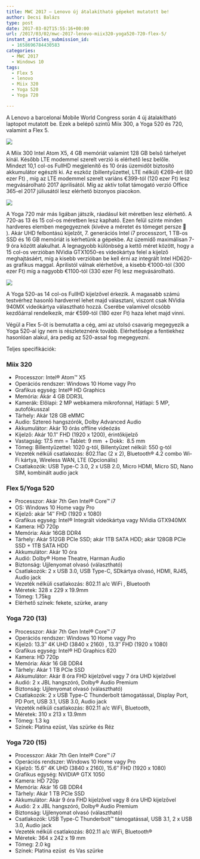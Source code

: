 ```yaml
---
title: MWC 2017 – Lenovo új átalakítható gépeket mutatott be!
author: Decsi Balázs
type: post
date: 2017-03-02T15:55:16+00:00
url: /2017/03/02/mwc-2017-lenovo-miix320-yoga520-720-flex-5/
instant_articles_submission_id:
  - 1658696784430583
categories:
  - MWC 2017
  - Windows 10
tags:
  - Flex 5
  - lenovo
  - Miix 320
  - Yoga 520
  - Yoga 720

---
```

A Lenovo a barcelonai Mobile World Congress során 4 új átalakítható laptopot mutatott be. Ezek a belépő szintű Miix 300, a Yoga 520 és 720, valamint a Flex 5.

![](/wp-content/uploads/2017/03/lenovo-yoga-520-720-13-14-15-miix-320-3.jpg)

<!--more-->

A Miix 300 Intel Atom X5, 4 GB memóriát valamint 128 GB belső tárhelyet kínál. Később LTE modemmel szerelt verzió is elérhető lesz belőle. Mindezt 10,1 col-os FullHD megjelenítő és 10 órás üzemidőt biztosító akkumulátor egészíti ki. Az eszköz (billentyűzettel, LTE nélkül) €269-ért (80 ezer Ft) , míg az LTE modemmel szerelt variáns €399-tól (120 ezer Ft) lesz megvásárolható 2017 áprilisától. Míg az aktív tollat támogató verzió Office 365-el 2017 júliusától lesz elérhető bizonyos piacokon.

![](/wp-content/uploads/2017/03/lenovo-miix-320-feature-2.png)

A Yoga 720 már más ligában játszik, ráadásul két méretben lesz elérhető. A 720-as 13 és 15 col-os méretben lesz kapható. Ezen felül szinte minden hardveres elemben megegyeznek (kivéve a méretet és tömeget persze 🙂 ). Akár UHD felbontású kijelzőt, 7. generációs Intel i7 processzort, 1 TB-os SSD és 16 GB memóriát is kérhetünk a gépekbe. Az üzemidő maximálisan 7-9 óra között alakulhat. A legnagyobb különbség a kettő méret között, hogy a 15 col-os verzióban NVidia GTX1050-es videókártya felel a kijelző meghajtásáért, míg a kisebb verzióban be kell érni az integrált Intel HD620-as grafikus maggal. Áprilistól válnak elérhetővé, a kisebb €1000-tól (300 ezer Ft) míg a nagyobb €1100-tól (330 ezer Ft) lesz megvásárolható.

![](/wp-content/uploads/2017/03/13-inch-lenovo-yoga-720-for-multitasking-on-the-go_irongrey-1500x1000-1024x683.jpg)

A Yoga 520-as 14 col-os FullHD kijelzővel érkezik. A magasabb számú testvérhez hasonló hardverrel lehet majd választani, viszont csak NVidia 940MX videókártya választható hozzá. Cserébe valamivel olcsóbb kezdőárral rendelkezik, már €599-tól (180 ezer Ft) haza lehet majd vinni.

Végül a Flex 5-öt is bemutatta a cég, ami az utolsó csavarig megegyezik a Yoga 520-al így nem is részleteznénk tovább. Elérhetősége a fentiekhez hasonlóan alakul, ára pedig az 520-assal fog megegyezni.

Teljes specifikációk:

### Miix 320


* Processzor: Intel® Atom™ X5 
* Operációs rendszer: Windows 10 Home vagy Pro 
* Grafikus egység: Intel® HD Graphics 
* Memória: Akár 4 GB DDR3L 
* Kamerák: Előlapi: 2 MP webkamera mikrofonnal, Hátlapi: 5 MP, autofókusszal 
* Tárhely: Akár 128 GB eMMC 
* Audio: Sztereó hangszórók, Dolby Advanced Audio 
* Akkumulátor: Akár 10 órás offline videózás 
* Kijelző: Akár 10.1″ FHD (1920 x 1200), érintőkijelző 
* Vastagság: 17.5 mm = Tablet: 9 mm  + Dokk:  8.5 mm 
* Tömeg: Billentyűzettel: 1020 g-tól, Billentyűzet nélkül: 550 g-tól 
* Vezeték nélküli csatlakozás: 802.11ac (2 x 2), Bluetooth® 4.2 combo Wi-Fi kártya, Wireless WAN, LTE (Opcionális) 
* Csatlakozók: USB Type-C 3.0, 2 x USB 2.0, Micro HDMI, Micro SD, Nano SIM, kombinált audio jack

### Flex 5/Yoga 520


* Processzor: Akár 7th Gen Intel® Core™ i7 
* OS: Windows 10 Home vagy Pro 
* Kijelző: akár 14″ FHD (1920 x 1080) 
* Grafikus egység: Intel® Integrált videókártya vagy NVidia GTX940MX 
* Kamera: HD 720p 
* Memória: Akár 16GB DDR4 
* Tárhely: Akár 512GB PCIe SSD; akár 1TB SATA HDD; akár 128GB PCIe SSD + 1TB SATA HDD 
* Akkumulátor: Akár 10 óra 
* Audió: Dolby® Home Theatre, Harman Audio 
* Biztonság: Ujjlenyomat olvasó (választható) 
* Csatlakozók: 2 x USB 3.0, USB Type-C, SDkártya olvasó, HDMI, RJ45, Audio jack 
* Vezeték nélküli csatlakozás: 802.11 a/c WiFi , Bluetooth 
* Méretek: 328 x 229 x 19.9mm 
* Tömeg: 1.75kg 
* Elérhető színek: fekete, szürke, arany

### Yoga 720 (13)


* Processzor: Akár 7th Gen Intel® Core™ i7 
* Operációs rendszer: Windows 10 Home vagy Pro 
* Kijelző: 13.3″ 4K UHD (3840 x 2160) , 13.3″ FHD (1920 x 1080) 
* Grafikus egység: Intel® HD Graphics 620 
* Kamera: HD 720p 
* Memória: Akár 16 GB DDR4 
* Tárhely: Akár 1 TB PCIe SSD 
* Akkumulátor: Akár 8 óra FHD kijelzővel vagy 7 óra UHD kijelzővel 
* Audió: 2 x JBL hangszóró, Dolby® Audio Premium 
* Biztonság: Ujjlenyomat olvasó (választható) 
* Csatlakozók: 2 x USB Type-C Thunderbolt támogatással, Display Port, PD Port, USB 3.1, USB 3.0, Audio jack 
* Vezeték nélküli csatlakozás: 802.11 a/c WiFi, Bluetooth, 
* Méretek: 310 x 213 x 13.9mm 
* Tömeg: 1.3 kg 
* Színek: Platina ezüst, Vas szürke és Réz

### Yoga 720 (15)


* Processzor: Akár 7th Gen Intel® Core™ i7 
* Operációs rendszer: Windows 10 Home vagy Pro 
* Kijelző: 15.6″ 4K UHD (3840 x 2160), 15.6″ FHD (1920 x 1080) 
* Grafikus egység: NVIDIA® GTX 1050 
* Kamera: HD 720p 
* Memória: Akár 16 GB DDR4 
* Tárhely: Akár 1 TB PCIe SSD 
* Akkumulátor: Akár 9 óra FHD kijelzővel vagy 8 óra UHD kijelzővel 
* Audió: 2 x JBL hangszóró, Dolby® Audio Premium 
* Biztonság: Ujjlenyomat olvasó (választható) 
* Csatlakozók: USB Type-C Thunderbolt™ támogatással, USB 3.1, 2 x USB 3.0, Audio jack 
* Vezeték nélküli csatlakozás: 802.11 a/c WiFi, Bluetooth® 
* Méretek: 364 x 242 x 19 mm 
* Tömeg: 2.0 kg 
* Színek: Platina ezüst  és Vas szürke